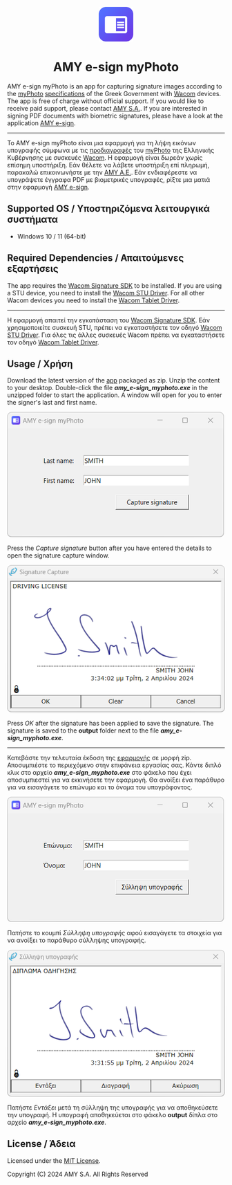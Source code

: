 <p align="center">
  <picture>
    <img alt="AMY e-sign myPhoto logo" src="docs/images/esign_myphoto_512_rounded.png" width="80">
    </picture>
</p>
<h1 align="center">
  AMY e-sign myPhoto 
</h1>

AMY e-sign myPhoto is an app for capturing signature images according to the
[myPhoto](https://www.gsis.gr/polites-epiheiriseis/stoiheia-politon-kai-taytopoiitika-eggrafa/myPhoto)
[specifications](https://www.gsis.gr/sites/default/files/myPhoto/specifications.pdf)
of the Greek Government with
[Wacom](https://www.amyshop.gr/wacom-hlektronikh-ypografh)
devices.
The app is free of charge without official support.
If you would like to receive paid support, please contact
[AMY S.A.](https://www.amyshop.gr/epikoinonia).
If you are interested in signing PDF documents with biometric signatures, 
please have a look at the application
[AMY e-sign](https://www.amyshop.gr/amy-e-sign).

---

Το AMY e-sign myPhoto είναι μια εφαρμογή για τη λήψη εικόνων υπογραφής σύμφωνα
με τις
[προδιαγραφές](https://www.gsis.gr/sites/default/files/myPhoto/specifications.pdf)
του
[myPhoto](https://www.gsis.gr/polites-epiheiriseis/stoiheia-politon-kai-taytopoiitika-eggrafa/myPhoto)
της Ελληνικής Κυβέρνησης με συσκευές
[Wacom](https://www.amyshop.gr/wacom-hlektronikh-ypografh).
Η εφαρμογή είναι δωρεάν χωρίς επίσημη υποστήριξη.
Εάν θέλετε να λάβετε υποστήριξη επί πληρωμή, παρακαλώ επικοινωνήστε με την
[AMY Α.Ε.](https://www.amyshop.gr/epikoinonia).
Εάν ενδιαφέρεστε να υπογράψετε έγγραφα PDF με βιομετρικές υπογραφές, ρίξτε μια
ματιά στην εφαρμογή
[AMY e-sign](https://www.amyshop.gr/amy-e-sign).

## Supported OS / Υποστηριζόμενα λειτουργικά συστήματα

* Windows 10 / 11 (64-bit)

## Required Dependencies / Απαιτούμενες εξαρτήσεις

The app requires the 
[Wacom Signature SDK](https://developer-docs.wacom.com/docs/sdk-for-signature/guides/download/)
to be installed.
If you are using a STU device, you need to install the
[Wacom STU Driver](https://developer-support.wacom.com/hc/en-us/articles/9354527258007-STU-Driver-Installation).
For all other Wacom devices you need to install the 
[Wacom Tablet Driver](https://www.wacom.com/en-us/support/product-support/drivers).

---

Η εφαρμογή απαιτεί την εγκατάσταση του
[Wacom Signature SDK](https://developer-docs.wacom.com/docs/sdk-for-signature/guides/download/).
Εάν χρησιμοποιείτε συσκευή STU, πρέπει να εγκαταστήσετε τον οδηγό
[Wacom STU Driver](https://developer-support.wacom.com/hc/en-us/articles/9354527258007-STU-Driver-Installation).
Για όλες τις άλλες συσκευές Wacom πρέπει να εγκαταστήσετε τον οδηγό
[Wacom Tablet Driver](https://www.wacom.com/en-us/support/product-support/drivers).

## Usage / Χρήση

Download the latest version of the
[app](https://github.com/stefanoschalkidis/esign-myphoto/releases/download/v1.0.0/esign_myphoto_v1.0.0.zip)
packaged as zip.
Unzip the content to your desktop.
Double-click the file ***amy_e-sign_myphoto.exe*** in the unzipped folder to
start the application.
A window will open for you to enter the signer's last and first name.

![e-sign myPhoto user input (english)](docs/images/esign_myphoto_input_en_rounded.png)

Press the *Capture signature* button after you have entered the details to open
the signature capture window.

![e-sign myPhoto signature capture (english)](docs/images/esign_myphoto_capture_en_rounded.png)

Press *OK* after the signature has been applied to save the signature.
The signature is saved to the **output** folder next to the file
***amy_e-sign_myphoto.exe***.

---

Κατεβάστε την τελευταία έκδοση της
[εφαρμογής](https://github.com/stefanoschalkidis/esign-myphoto/releases/download/v1.0.0/esign_myphoto_v1.0.0.zip)
σε μορφή zip.
Αποσυμπιέστε το περιεχόμενο στην επιφάνεια εργασίας σας.
Κάντε διπλό κλικ στο αρχείο ***amy_e-sign_myphoto.exe*** στο φάκελο που έχει
αποσυμπιεστεί για να εκκινήσετε την εφαρμογή.
Θα ανοίξει ένα παράθυρο για να εισαγάγετε το επώνυμο και το όνομα του
υπογράφοντος.

![e-sign myPhoto user input (greek)](docs/images/esign_myphoto_input_el_rounded.png)

Πατήστε το κουμπί *Σύλληψη υπογραφής* αφού εισαγάγετε τα στοιχεία για να ανοίξει
το παράθυρο σύλληψης υπογραφής.

![e-sign myPhoto signature capture (greek)](docs/images/esign_myphoto_capture_el_rounded.png)

Πατήστε *Εντάξει* μετά τη σύλληψη της υπογραφής για να αποθηκεύσετε την
υπογραφή.
Η υπογραφή αποθηκεύεται στο φάκελο **output** δίπλα στο αρχείο
***amy_e-sign_myphoto.exe***.

## License / Άδεια

Licensed under the [MIT License](LICENSE.txt).

Copyright (C) 2024 AMY S.A. All Rights Reserved
